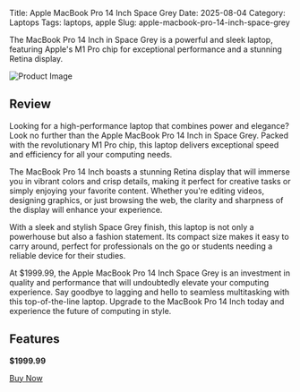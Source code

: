Title: Apple MacBook Pro 14 Inch Space Grey
Date: 2025-08-04
Category: Laptops
Tags: laptops, apple
Slug: apple-macbook-pro-14-inch-space-grey


The MacBook Pro 14 Inch in Space Grey is a powerful and sleek laptop, featuring Apple's M1 Pro chip for exceptional performance and a stunning Retina display.

![Product Image](https://cdn.dummyjson.com/product-images/laptops/apple-macbook-pro-14-inch-space-grey/1.webp)

## Review

Looking for a high-performance laptop that combines power and elegance? Look no further than the Apple MacBook Pro 14 Inch in Space Grey. Packed with the revolutionary M1 Pro chip, this laptop delivers exceptional speed and efficiency for all your computing needs.

The MacBook Pro 14 Inch boasts a stunning Retina display that will immerse you in vibrant colors and crisp details, making it perfect for creative tasks or simply enjoying your favorite content. Whether you're editing videos, designing graphics, or just browsing the web, the clarity and sharpness of the display will enhance your experience.

With a sleek and stylish Space Grey finish, this laptop is not only a powerhouse but also a fashion statement. Its compact size makes it easy to carry around, perfect for professionals on the go or students needing a reliable device for their studies.

At $1999.99, the Apple MacBook Pro 14 Inch Space Grey is an investment in quality and performance that will undoubtedly elevate your computing experience. Say goodbye to lagging and hello to seamless multitasking with this top-of-the-line laptop. Upgrade to the MacBook Pro 14 Inch today and experience the future of computing in style.

## Features




**$1999.99**

[Buy Now](https://www.amazon.com/s?k=Apple+MacBook+Pro+14+Inch+Space+Grey&tag=kenenitech-20)